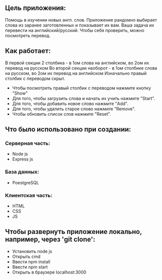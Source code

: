 ## Цель приложения: 
Помощь в изучении новых англ. слов. Приложение рандомно выбирает слова из заранее заготовленных и показывает их вам. Ваша задача их перевести на английский/русский. Чтобы себя проверить, можно посмотреть перевод.

## Как работает: 
В первой секции 2 столбика - в 1ом слова на английском, во 2ом их перевод на русском
Во второй секции наоборот - в 1ом столбике слова на русском, во 2ом их перевод на английском
Изначально правый столбик с переводом скрыт. 
 - Чтобы посмотреть правый столбик с переводом нажмите кнопку "Show"
 - Для того, чтобы загрузить слова и начать их учить нажмите "Start".
 - Для того, чтобы добавить новое слово нажмите "Add".
 - Для того, чтобы удалить старое слово нажмите "Remove".
 - Чтобы обновить список слов нажмите "Reset".
 
## Что было использовано при создании:
### Серверная часть:
 - Node js
 - Express js

### База данных:
 - PoestgreSQL

### Клиентская часть:
 - HTML
 - CSS
 - JS

 ## Чтобы развернуть приложение локально, например, через 'git clone':
 - Установить node js
 - Открыть cmd
 - Ввести npm install
 - Ввести npm start
 - Открыть в браузере localhost:3000 
